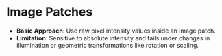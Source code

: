 # Image Patches

- **Basic Approach**: Use raw pixel intensity values inside an image patch.
- **Limitation**: Sensitive to absolute intensity and fails under changes in illumination or geometric transformations like rotation or scaling.
